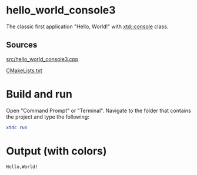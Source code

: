 # hello_world_console3

The classic first application "Hello, World!" with [xtd::console](https://codedocs.xyz/gammasoft71/xtd/classxtd_1_1console.html) class.

## Sources

[src/hello_world_console3.cpp](src/hello_world_console3.cpp)

[CMakeLists.txt](CMakeLists.txt)

# Build and run

Open "Command Prompt" or "Terminal". Navigate to the folder that contains the project and type the following:

```cmake
xtdc run
```

# Output (with colors)

```
Hello,World!
```

